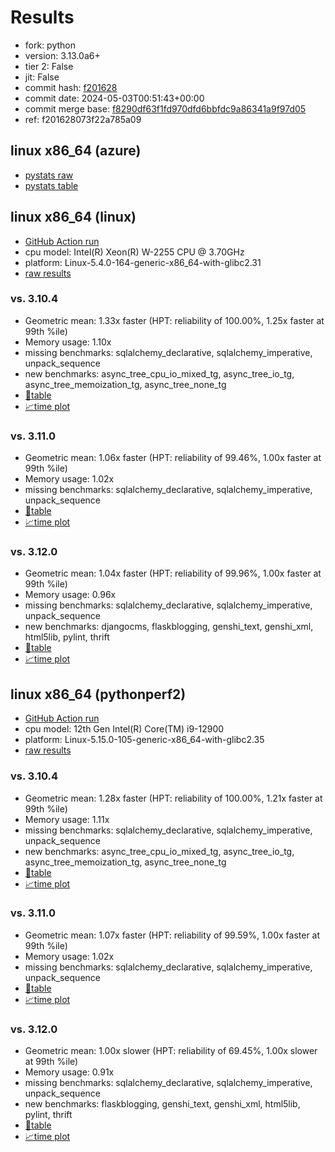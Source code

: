 # Results

- fork: python
- version: 3.13.0a6+
- tier 2: False
- jit: False
- commit hash: [f201628](https://github.com/python/cpython/commit/f201628)
- commit date: 2024-05-03T00:51:43+00:00
- commit merge base: [f8290df63f1fd970dfd6bbfdc9a86341a9f97d05](https://github.com/python/cpython/commit/f8290df63f1fd970dfd6bbfdc9a86341a9f97d05)
- ref: f201628073f22a785a09

## linux x86_64 (azure)

- [pystats raw](bm-20240503-azure-x86_64-python-f201628073f22a785a09-3.13.0a6%2B-f201628-pystats.json)
- [pystats table](bm-20240503-azure-x86_64-python-f201628073f22a785a09-3.13.0a6%2B-f201628-pystats.md)

## linux x86_64 (linux)

- [GitHub Action run](https://github.com/faster-cpython/benchmarking/actions/runs/8941340909)
- cpu model: Intel(R) Xeon(R) W-2255 CPU @ 3.70GHz
- platform: Linux-5.4.0-164-generic-x86_64-with-glibc2.31
- [raw results](bm-20240503-linux-x86_64-python-f201628073f22a785a09-3.13.0a6%2B-f201628.json)

### vs. 3.10.4

- Geometric mean: 1.33x faster (HPT: reliability of 100.00%, 1.25x faster at 99th %ile)
- Memory usage: 1.10x
- missing benchmarks: sqlalchemy_declarative, sqlalchemy_imperative, unpack_sequence
- new benchmarks: async_tree_cpu_io_mixed_tg, async_tree_io_tg, async_tree_memoization_tg, async_tree_none_tg
- [📄table](bm-20240503-linux-x86_64-python-f201628073f22a785a09-3.13.0a6%2B-f201628-vs-3.10.4.md)
- [📈time plot](bm-20240503-linux-x86_64-python-f201628073f22a785a09-3.13.0a6%2B-f201628-vs-3.10.4.png)

### vs. 3.11.0

- Geometric mean: 1.06x faster (HPT: reliability of 99.46%, 1.00x faster at 99th %ile)
- Memory usage: 1.02x
- missing benchmarks: sqlalchemy_declarative, sqlalchemy_imperative, unpack_sequence
- [📄table](bm-20240503-linux-x86_64-python-f201628073f22a785a09-3.13.0a6%2B-f201628-vs-3.11.0.md)
- [📈time plot](bm-20240503-linux-x86_64-python-f201628073f22a785a09-3.13.0a6%2B-f201628-vs-3.11.0.png)

### vs. 3.12.0

- Geometric mean: 1.04x faster (HPT: reliability of 99.96%, 1.00x faster at 99th %ile)
- Memory usage: 0.96x
- missing benchmarks: sqlalchemy_declarative, sqlalchemy_imperative, unpack_sequence
- new benchmarks: djangocms, flaskblogging, genshi_text, genshi_xml, html5lib, pylint, thrift
- [📄table](bm-20240503-linux-x86_64-python-f201628073f22a785a09-3.13.0a6%2B-f201628-vs-3.12.0.md)
- [📈time plot](bm-20240503-linux-x86_64-python-f201628073f22a785a09-3.13.0a6%2B-f201628-vs-3.12.0.png)

## linux x86_64 (pythonperf2)

- [GitHub Action run](https://github.com/faster-cpython/benchmarking/actions/runs/8941698099)
- cpu model: 12th Gen Intel(R) Core(TM) i9-12900
- platform: Linux-5.15.0-105-generic-x86_64-with-glibc2.35
- [raw results](bm-20240503-pythonperf2-x86_64-python-f201628073f22a785a09-3.13.0a6%2B-f201628.json)

### vs. 3.10.4

- Geometric mean: 1.28x faster (HPT: reliability of 100.00%, 1.21x faster at 99th %ile)
- Memory usage: 1.11x
- missing benchmarks: sqlalchemy_declarative, sqlalchemy_imperative, unpack_sequence
- new benchmarks: async_tree_cpu_io_mixed_tg, async_tree_io_tg, async_tree_memoization_tg, async_tree_none_tg
- [📄table](bm-20240503-pythonperf2-x86_64-python-f201628073f22a785a09-3.13.0a6%2B-f201628-vs-3.10.4.md)
- [📈time plot](bm-20240503-pythonperf2-x86_64-python-f201628073f22a785a09-3.13.0a6%2B-f201628-vs-3.10.4.png)

### vs. 3.11.0

- Geometric mean: 1.07x faster (HPT: reliability of 99.59%, 1.00x faster at 99th %ile)
- Memory usage: 1.02x
- missing benchmarks: sqlalchemy_declarative, sqlalchemy_imperative, unpack_sequence
- [📄table](bm-20240503-pythonperf2-x86_64-python-f201628073f22a785a09-3.13.0a6%2B-f201628-vs-3.11.0.md)
- [📈time plot](bm-20240503-pythonperf2-x86_64-python-f201628073f22a785a09-3.13.0a6%2B-f201628-vs-3.11.0.png)

### vs. 3.12.0

- Geometric mean: 1.00x slower (HPT: reliability of 69.45%, 1.00x slower at 99th %ile)
- Memory usage: 0.91x
- missing benchmarks: sqlalchemy_declarative, sqlalchemy_imperative, unpack_sequence
- new benchmarks: flaskblogging, genshi_text, genshi_xml, html5lib, pylint, thrift
- [📄table](bm-20240503-pythonperf2-x86_64-python-f201628073f22a785a09-3.13.0a6%2B-f201628-vs-3.12.0.md)
- [📈time plot](bm-20240503-pythonperf2-x86_64-python-f201628073f22a785a09-3.13.0a6%2B-f201628-vs-3.12.0.png)

